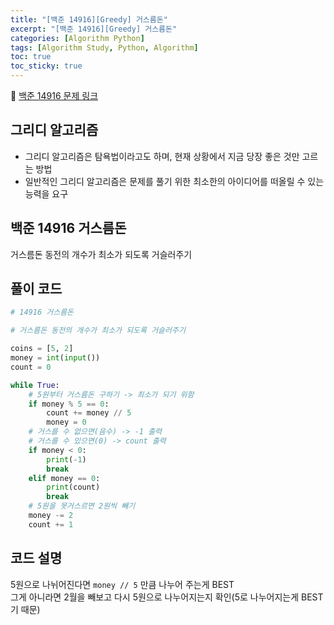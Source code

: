 ```yaml
---
title: "[백준 14916][Greedy] 거스름돈"
excerpt: "[백준 14916][Greedy] 거스름돈"
categories: [Algorithm Python]
tags: [Algorithm Study, Python, Algorithm]
toc: true
toc_sticky: true
---
```


📌 [백준 14916 문제 링크](https://www.acmicpc.net/problem/14916) <br>

## 그리디 알고리즘

- 그리디 알고리즘은 탐욕법이라고도 하며, 현재 상황에서 지금 당장 좋은 것만 고르는 방법
- 일반적인 그리디 알고리즘은 문제를 풀기 위한 최소한의 아이디어를 떠올릴 수 있는 능력을 요구

## 백준 14916 거스름돈

거스름돈 동전의 개수가 최소가 되도록 거슬러주기

## 풀이 코드

```python
# 14916 거스름돈

# 거스름돈 동전의 개수가 최소가 되도록 거슬러주기

coins = [5, 2]
money = int(input())
count = 0

while True:
    # 5원부터 거스름돈 구하기 -> 최소가 되기 위함
    if money % 5 == 0:
        count += money // 5
        money = 0
    # 거스를 수 없으면(음수) -> -1 출력
    # 거스를 수 있으면(0) -> count 출력
    if money < 0:
        print(-1)
        break
    elif money == 0:
        print(count)
        break
    # 5원을 못거스르면 2원씩 빼기
    money -= 2
    count += 1
```

## 코드 설명

5원으로 나뉘어진다면 `money // 5` 만큼 나누어 주는게 BEST <br>
그게 아니라면 2월을 빼보고 다시 5원으로 나누어지는지 확인(5로 나누어지는게 BEST기 때문)
